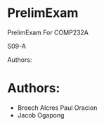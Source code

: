 # PrelimExam
PrelimExam For COMP232A


S09-A

Authors:
 
 <h1>Authors: </h1>
 <ul>
 <li>Breech Alcres Paul Oracion</li>
 <li>Jacob Ogapong</li>
 </ul>
 
